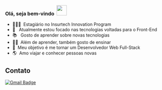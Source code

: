 ### Olá, seja bem-vindo &nbsp;<img width="33px" src="https://user-images.githubusercontent.com/1303154/88677602-1635ba80-d120-11ea-84d8-d263ba5fc3c0.gif" />

- 👨🏾‍💻&nbsp;  Estagiário no Insurtech Innovation Program
- 🧠 &nbsp; Atualmente estou focado nas tecnologias voltadas para o Front-End
- 📚 &nbsp; Gosto de aprender sobre novas tecnologias
- ✌🏾&nbsp; Além de aprender, também gosto de ensinar 
- 🎯&nbsp; Meu objetivo é me tornar um Desenvolvedor Web Full-Stack
- 🌎&nbsp; Amo viajar e conhecer pessoas novas

## Contato ##

[![Gmail Badge](https://img.shields.io/badge/-Gmail-c14438?style=flat-square&logo=Gmail&logoColor=white&link=mailtoaraujohipismo@gmail.com)](mailto:araujohipismo@gmail.com)

